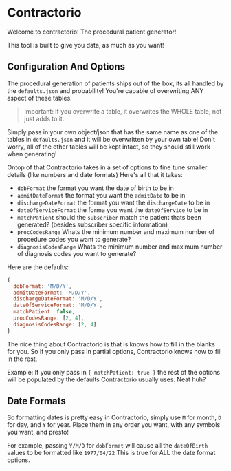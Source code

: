 # Contractorio

Welcome to contractorio! The procedural patient generator!

This tool is built to give you data, as much as you want!

## Configuration And Options

The procedural generation of patients ships out of the box, its all handled by the `defaults.json` and probability! You're capable of overwriting ANY aspect of these tables.

> Important: If you overwrite a table, it overwrites the WHOLE table, not just adds to it.

Simply pass in your own object/json that has the same name as one of the tables in `defaults.json` and it will be overwritten by your own table! Don't worry, all of the other tables will be kept intact, so they should still work when generating!

Ontop of that Contractorio takes in a set of options to fine tune smaller details (like numbers and date formats) Here's all that it takes:

- `dobFormat` the format you want the date of birth to be in
- `admitDateFormat` the format you want the `admitDate` to be in
- `dischargeDateFormat` the format you want the `dischargeDate` to be in
- `dateOfServiceFormat` the forma you want the `dateOfService` to be in
- `matchPatient` should the `subscriber` match the patient thats been generated? (besides subscriber specific information)
- `procCodesRange` Whats the minimum number and maximum number of procedure codes you want to generate?
- `diagnosisCodesRange` Whats the minimum number and maximum number of diagnosis codes you want to generate?

Here are the defaults:

```js
{
  dobFormat: 'M/D/Y',
  admitDateFormat: 'M/D/Y',
  dischargeDateFormat: 'M/D/Y',
  dateOfServiceFormat: 'M/D/Y',
  matchPatient: false,
  procCodesRange: [2, 4],
  diagnosisCodesRange: [2, 4]
}
```

The nice thing about Contractorio is that is knows how to fill in the blanks for you. So if you only pass in partial options, Contractorio knows how to fill in the rest.

Example: If you only pass in `{ matchPatient: true }` the rest of the options will be populated by the defaults Contractorio usually uses. Neat huh?

## Date Formats

So formatting dates is pretty easy in Contractorio, simply use `M` for month, `D` for day, and `Y` for year. Place them in any order you want, with any symbols you want, and presto!

For example, passing `Y/M/D` for `dobFormat` will cause all the `dateOfBirth` values to be formatted like `1977/04/22` This is true for ALL the date format options.
